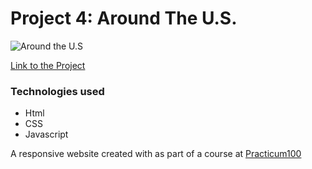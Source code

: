# Project 4: Around The U.S.

![Around the U.S](https://drive.google.com/drive/u/0/folders/1qluEYjcXuI4nKIImtj-zho-HYzHS3VFC)

[Link to the Project](https://sharonjseg.github.io/web_project_4/)

### Technologies used

- Html
- CSS
- Javascript

A responsive website created with as part of a course at [Practicum100](https://practicum.yandex.com/web/)
